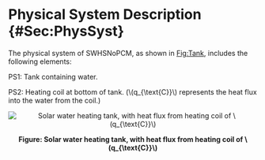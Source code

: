 # Physical System Description {#Sec:PhysSyst}

The physical system of SWHSNoPCM, as shown in [Fig:Tank](./SecPhysSyst.md#Figure:Tank), includes the following elements:

PS1: Tank containing water.

PS2: Heating coil at bottom of tank. (\\(q\_{\text{C}}\\) represents the heat flux into the water from the coil.)

<div id="Figure:Tank" align="center" >

![Solar water heating tank, with heat flux from heating coil of \\(q\_{\text{C}}\\)](./assets/TankWaterOnly.png)

**Figure: Solar water heating tank, with heat flux from heating coil of \\(q\_{\text{C}}\\)**

</div>
